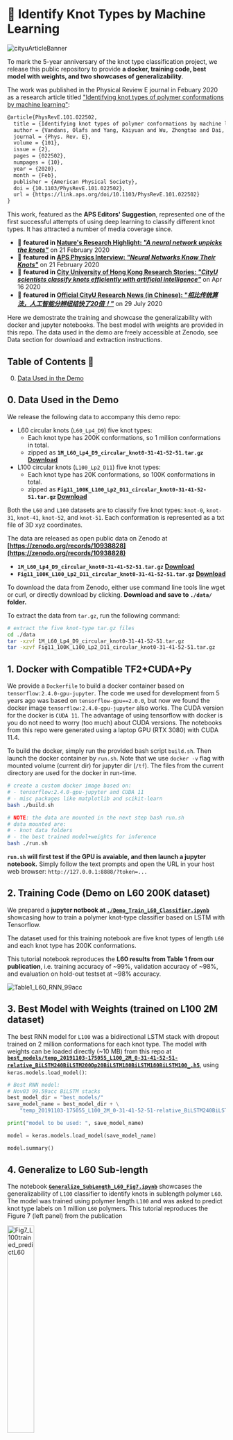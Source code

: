 # 🥨 Identify Knot Types by Machine Learning

![cityuArticleBanner](/assets/CityuArticleBanner.jpg)

To mark the 5-year anniversary of the knot type classification project, we release this public repository to provide **a docker, training code, best model with weights, and two showcases of generalizability**.

The work was published in the Physical Review E journal in Febuary 2020 as a research article titled ["Identifying knot types of polymer conformations by machine learning"](https://journals.aps.org/pre/abstract/10.1103/PhysRevE.101.022502):
```latex
@article{PhysRevE.101.022502,
  title = {Identifying knot types of polymer conformations by machine learning},
  author = {Vandans, Olafs and Yang, Kaiyuan and Wu, Zhongtao and Dai, Liang},
  journal = {Phys. Rev. E},
  volume = {101},
  issue = {2},
  pages = {022502},
  numpages = {10},
  year = {2020},
  month = {Feb},
  publisher = {American Physical Society},
  doi = {10.1103/PhysRevE.101.022502},
  url = {https://link.aps.org/doi/10.1103/PhysRevE.101.022502}
}
```

This work, featured as the **APS Editors' Suggestion**, represented one of the first successful attempts of using deep learning to classify different knot types.
It has attracted a number of media coverage since.
- 🥨 **featured in [Nature's Research Highlight: _"A neural network unpicks the knots"_](https://www.nature.com/articles/d41586-020-00483-w)** on 21 February 2020
- 🥨 **featured in [APS Physics Interview: _"Neural Networks Know Their Knots"_](https://physics.aps.org/articles/v13/s19)** on 21 February 2020
- 🥨 **featured in [City University of Hong Kong Research Stories: _"CityU scientists classify knots efficiently with artificial intelligence"_](https://www.cityu.edu.hk/research/stories/2020/04/16/cityu-scientists-classify-knots-efficiently-artificial-intelligence)** on Apr 16 2020
- 🥨 **featured in [Official CityU Research News (in Chinese): _"相比传统算法，人工智能分辨纽结快了20倍！"_](https://mp.weixin.qq.com/s/7Hqq0asBYxdASTVxNUdVLA)** on 29 July 2020

Here we demostrate the training and showcase the generalizability with docker and jupyter notebooks.
The best model with weights are provided in this repo.
The data used in the demo are freely accessible at Zenodo, see Data section for download and extraction instructions.

## Table of Contents 🥨

0. [Data Used in the Demo](#0-data-used-in-the-demo)

## 0. Data Used in the Demo

We release the following data to accompany this demo repo:
- L60 circular knots (`L60_Lp4_D9`) five knot types:
  - Each knot type has 200K conformations, so 1 million conformations in total.
  - zipped as **`1M_L60_Lp4_D9_circular_knot0-31-41-52-51.tar.gz` [Download](https://zenodo.org/records/10938828/files/1M_L60_Lp4_D9_circular_knot0-31-41-52-51.tar.gz?download=1)**
- L100 circular knots (`L100_Lp2_D11`) five knot types:
  - Each knot type has 20K conformations, so 100K conformations in total.
  - zipped as **`Fig11_100K_L100_Lp2_D11_circular_knot0-31-41-52-51.tar.gz` [Download](https://zenodo.org/records/10938828/files/Fig11_100K_L100_Lp2_D11_circular_knot0-31-41-52-51.tar.gz?download=1)**

Both the `L60` and `L100` datasets are to classify five knot types: `knot-0`, `knot-31`, `knot-41`, `knot-52`, and `knot-51`.
Each conformation is represented as a txt file of 3D xyz coordinates.

The data are released as open public data on Zenodo at **[https://zenodo.org/records/10938828](https://zenodo.org/records/10938828)**
* **`1M_L60_Lp4_D9_circular_knot0-31-41-52-51.tar.gz` [Download](https://zenodo.org/records/10938828/files/1M_L60_Lp4_D9_circular_knot0-31-41-52-51.tar.gz?download=1)**
* **`Fig11_100K_L100_Lp2_D11_circular_knot0-31-41-52-51.tar.gz` [Download](https://zenodo.org/records/10938828/files/Fig11_100K_L100_Lp2_D11_circular_knot0-31-41-52-51.tar.gz?download=1)**

To download the data from Zenodo, either use command line tools line wget or curl, or directly download by clicking. **Download and save to `./data/` folder.**

To extract the data from `tar.gz`, run the following command:

```sh
# extract the five knot-type tar.gz files
cd ./data
tar -xzvf 1M_L60_Lp4_D9_circular_knot0-31-41-52-51.tar.gz
tar -xzvf Fig11_100K_L100_Lp2_D11_circular_knot0-31-41-52-51.tar.gz
```

## 1. Docker with Compatible TF2+CUDA+Py

We provide a `Dockerfile` to build a docker container based on `tensorflow:2.4.0-gpu-jupyter`.
The code we used for development from 5 years ago was based on `tensorflow-gpu==2.0.0`, but now we found the docker image `tensorflow:2.4.0-gpu-jupyter` also works.
The CUDA version for the docker is `CUDA 11`.
The advantage of using tensorflow with docker is you do not need to worry (too much) about CUDA versions.
The notebooks from this repo were generated using a laptop GPU (RTX 3080) with CUDA 11.4.

To build the docker, simply run the provided bash script `build.sh`.
Then launch the docker container by `run.sh`.
Note that we use `docker -v` flag with mounted volume (current dir) for jupyter dir (`/tf`).
The files from the current directory are used for the docker in run-time.

```sh
# create a custom docker image based on:
# - tensorflow:2.4.0-gpu-jupyter and CUDA 11
# - misc packages like matplotlib and scikit-learn
bash ./build.sh

# NOTE: the data are mounted in the next step bash run.sh
# data mounted are:
# - knot data folders
# - the best trained model+weights for inference
bash ./run.sh
```

**`run.sh` will first test if the GPU is avaiable, and then launch a jupyter notebook.**
Simply follow the text prompts and open the URL in your host web browser: `http://127.0.0.1:8888/?token=...`

## 2. Training Code (Demo on L60 200K dataset)

We prepared a **jupyter notbook at [`./Demo_Train_L60_Classifier.ipynb`](./Demo_Train_L60_Classifier.ipynb)**
showcasing how to train a polymer knot-type classifier based on LSTM with Tensorflow.

The dataset used for this training notebook are five knot types of length `L60` and each knot type has 200K conformations.

This tutorial notebook reproduces the **L60 results from Table 1 from our publication**, i.e. training accuracy of ~99%, validation accuracy of ~98%, and evaluation on hold-out testset at ~98% accuracy.

![Table1_L60_RNN_99acc](assets/Table1_L60_RNN_99acc.png)


## 3. Best Model with Weights (trained on L100 2M dataset)

The best RNN model for `L100` was a bidirectional LSTM stack with dropout trained on 2 million conformations for each knot type. The model with weights can be loaded directly (~10 MB) from this repo at **[`best_models/temp_20191103-175055_L100_2M_0-31-41-52-51-relative_BiLSTM240BiLSTM200Dp20BiLSTM180BiLSTM180BiLSTM100_.h5`](best_models/temp_20191103-175055_L100_2M_0-31-41-52-51-relative_BiLSTM240BiLSTM200Dp20BiLSTM180BiLSTM180BiLSTM100_.h5)**,
using `keras.models.load_model()`:

```py
# Best RNN model:
# Nov03 99.59acc BiLSTM stacks
best_model_dir = "best_models/"
save_model_name = best_model_dir + \
    "temp_20191103-175055_L100_2M_0-31-41-52-51-relative_BiLSTM240BiLSTM200Dp20BiLSTM180BiLSTM180BiLSTM100_.h5"

print("model to be used: ", save_model_name)

model = keras.models.load_model(save_model_name)

model.summary()
```

## 4. Generalize to L60 Sub-length

The notebook **[`Generalize_SubLength_L60_Fig7.ipynb`](Generalize_SubLength_L60_Fig7.ipynb)**
showcases the generalizability of `L100` classifier to identify knots in sublength polymer `L60`.
The model was
trained using polymer length `L100` and was asked to predict knot type labels on 1 million `L60` polymers.
This tutorial reproduces the Figure 7 (left panel) from the publication

<img src="assets/Fig7_L100trained_predictL60.png" alt="Fig7_L100trained_predictL60" width="35%"/>

## 5. Generalize to a Different Bending Stiffness

This notebook **[`Generalize_Bending_Stiffness_Fig11.ipynb`](Generalize_Bending_Stiffness_Fig11.ipynb)** loads the best weights for a trained model on `L100`, and predicts on unseen new conformations with **a different bending stiffness**.

In the body of the paper, the polymer conformations are
generated with a persistence length `Lp = 4a`. To examine
whether our model also works for polymer conformations with a
different bending stiffness, we generate `20 000` conformations
of `Lpolymer = 100` and `Lp = 2a` for each of the five knot types.
Then, we apply the RNN model trained from conformations with `Lp = 4a` to classify these new conformations with
`Lp = 2a`. The prediction accuracy is above `99%` for every
knot type, as shown in the Fig. 11 of our PRE publication:

<img src="assets/Fig11_L100_Lp2a_persistence_length.png" alt="Fig11_L100_Lp2a_persistence_length" width="35%"/>
These results suggest that the
prediction accuracy of our NN is insensitive to the bending
stiffness.
